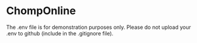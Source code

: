 ﻿# ChompOnline
The .env file is for demonstration purposes only. Please do not upload your .env to github (include in the .gitignore file).
